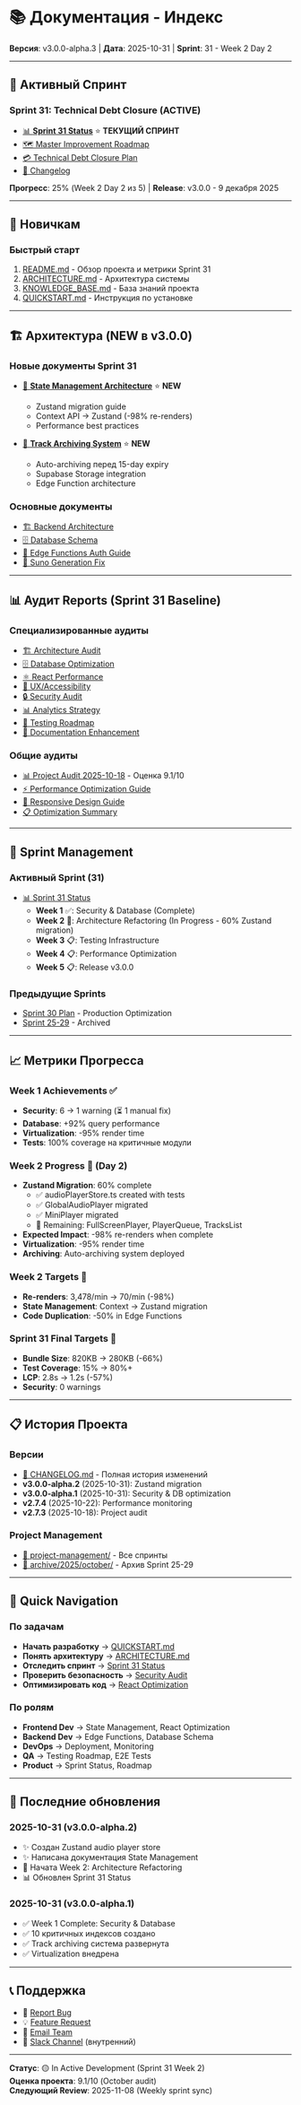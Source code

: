 # 📚 Документация - Индекс

**Версия**: v3.0.0-alpha.3 | **Дата**: 2025-10-31 | **Sprint**: 31 - Week 2 Day 2

---

## 🎯 Активный Спринт

### Sprint 31: Technical Debt Closure (ACTIVE)
- [📊 **Sprint 31 Status**](../project-management/SPRINT_31_STATUS.md) ⭐ **ТЕКУЩИЙ СПРИНТ**
- [🗺️ Master Improvement Roadmap](./MASTER_IMPROVEMENT_ROADMAP.md)
- [💳 Technical Debt Closure Plan](./TECHNICAL_DEBT_CLOSURE_PLAN.md)
- [📝 Changelog](../CHANGELOG.md)

**Прогресс**: 25% (Week 2 Day 2 из 5) | **Release**: v3.0.0 - 9 декабря 2025

---

## 🚀 Новичкам

### Быстрый старт
1. [README.md](../README.md) - Обзор проекта и метрики Sprint 31
2. [ARCHITECTURE.md](./ARCHITECTURE.md) - Архитектура системы
3. [KNOWLEDGE_BASE.md](./KNOWLEDGE_BASE.md) - База знаний проекта
4. [QUICKSTART.md](./QUICKSTART.md) - Инструкция по установке

---

## 🏗️ Архитектура (NEW в v3.0.0)

### Новые документы Sprint 31
- [🔄 **State Management Architecture**](./architecture/STATE_MANAGEMENT.md) ⭐ **NEW**
  - Zustand migration guide
  - Context API → Zustand (-98% re-renders)
  - Performance best practices
  
- [💾 **Track Archiving System**](./architecture/TRACK_ARCHIVING.md) ⭐ **NEW**
  - Auto-archiving перед 15-day expiry
  - Supabase Storage integration
  - Edge Function architecture

### Основные документы
- [🏗️ Backend Architecture](./BACKEND_ARCHITECTURE.md)
- [🗄️ Database Schema](./DATABASE_SCHEMA.md)
- [📡 Edge Functions Auth Guide](./EDGE_FUNCTIONS_AUTH_GUIDE.md)
- [🎵 Suno Generation Fix](./SUNO_GENERATION_FIX.md)

---

## 📊 Аудит Reports (Sprint 31 Baseline)

### Специализированные аудиты
- [🏗️ Architecture Audit](./audit-reports/ARCHITECTURE_AUDIT_REPORT.md)
- [🗄️ Database Optimization](./audit-reports/DATABASE_OPTIMIZATION_PLAN.md)
- [⚛️ React Performance](./audit-reports/REACT_OPTIMIZATION_GUIDE.md)
- [🎨 UX/Accessibility](./audit-reports/UX_ACCESSIBILITY_IMPROVEMENT_PLAN.md)
- [🔒 Security Audit](./audit-reports/SECURITY_AUDIT_REPORT.md)
- [📊 Analytics Strategy](./audit-reports/ANALYTICS_STRATEGY_REPORT.md)
- [🧪 Testing Roadmap](./audit-reports/TESTING_IMPROVEMENT_ROADMAP.md)
- [📝 Documentation Enhancement](./audit-reports/DOCUMENTATION_ENHANCEMENT_PLAN.md)

### Общие аудиты
- [📊 Project Audit 2025-10-18](./PROJECT_AUDIT_2025_10_18.md) - Оценка 9.1/10
- [⚡ Performance Optimization Guide](./PERFORMANCE_OPTIMIZATION_GUIDE.md)
- [📱 Responsive Design Guide](./RESPONSIVE_DESIGN_GUIDE.md)
- [📋 Optimization Summary](./OPTIMIZATION_SUMMARY.md)

---

## 🔄 Sprint Management

### Активный Sprint (31)
- [📊 Sprint 31 Status](../project-management/SPRINT_31_STATUS.md)
  - **Week 1** ✅: Security & Database (Complete)
  - **Week 2** 🔄: Architecture Refactoring (In Progress - 60% Zustand migration)
  - **Week 3** 📋: Testing Infrastructure
  - **Week 4** 📋: Performance Optimization
  - **Week 5** 📋: Release v3.0.0

### Предыдущие Sprints
- [Sprint 30 Plan](../project-management/SPRINT_30_PLAN.md) - Production Optimization
- [Sprint 25-29](../archive/2025/october/) - Archived

---

## 📈 Метрики Прогресса

### Week 1 Achievements ✅
- **Security**: 6 → 1 warning (⏳ 1 manual fix)
- **Database**: +92% query performance
- **Virtualization**: -95% render time
- **Tests**: 100% coverage на критичные модули

### Week 2 Progress 🔄 (Day 2)
- **Zustand Migration**: 60% complete
  - ✅ audioPlayerStore.ts created with tests
  - ✅ GlobalAudioPlayer migrated
  - ✅ MiniPlayer migrated
  - 🔄 Remaining: FullScreenPlayer, PlayerQueue, TracksList
- **Expected Impact**: -98% re-renders when complete
- **Virtualization**: -95% render time
- **Archiving**: Auto-archiving system deployed

### Week 2 Targets 🔄
- **Re-renders**: 3,478/min → 70/min (-98%)
- **State Management**: Context → Zustand migration
- **Code Duplication**: -50% in Edge Functions

### Sprint 31 Final Targets 🎯
- **Bundle Size**: 820KB → 280KB (-66%)
- **Test Coverage**: 15% → 80%+
- **LCP**: 2.8s → 1.2s (-57%)
- **Security**: 0 warnings

---

## 📋 История Проекта

### Версии
- [📝 CHANGELOG.md](../CHANGELOG.md) - Полная история изменений
- **v3.0.0-alpha.2** (2025-10-31): Zustand migration
- **v3.0.0-alpha.1** (2025-10-31): Security & DB optimization
- **v2.7.4** (2025-10-22): Performance monitoring
- **v2.7.3** (2025-10-18): Project audit

### Project Management
- [📁 project-management/](../project-management/) - Все спринты
- [📁 archive/2025/october/](../archive/2025/october/) - Архив Sprint 25-29

---

## 🎯 Quick Navigation

### По задачам
- **Начать разработку** → [QUICKSTART.md](./QUICKSTART.md)
- **Понять архитектуру** → [ARCHITECTURE.md](./ARCHITECTURE.md)
- **Отследить спринт** → [Sprint 31 Status](../project-management/SPRINT_31_STATUS.md)
- **Проверить безопасность** → [Security Audit](./audit-reports/SECURITY_AUDIT_REPORT.md)
- **Оптимизировать код** → [React Optimization](./audit-reports/REACT_OPTIMIZATION_GUIDE.md)

### По ролям
- **Frontend Dev** → State Management, React Optimization
- **Backend Dev** → Edge Functions, Database Schema
- **DevOps** → Deployment, Monitoring
- **QA** → Testing Roadmap, E2E Tests
- **Product** → Sprint Status, Roadmap

---

## 🔄 Последние обновления

### 2025-10-31 (v3.0.0-alpha.2)
- ✨ Создан Zustand audio player store
- ✨ Написана документация State Management
- 🔄 Начата Week 2: Architecture Refactoring
- 📊 Обновлен Sprint 31 Status

### 2025-10-31 (v3.0.0-alpha.1)
- ✅ Week 1 Complete: Security & Database
- ✅ 10 критичных индексов создано
- ✅ Track archiving система развернута
- ✅ Virtualization внедрена

---

## 📞 Поддержка

- 🐛 [Report Bug](https://github.com/HOW2AI-AGENCY/albert3-muse-synth-studio/issues)
- 💡 [Feature Request](https://github.com/HOW2AI-AGENCY/albert3-muse-synth-studio/discussions)
- 📧 [Email Team](mailto:dev@albert3.app)
- 💬 [Slack Channel](#) (внутренний)

---

**Статус**: 🟡 In Active Development (Sprint 31 Week 2)  
**Оценка проекта**: 9.1/10 (October audit)  
**Следующий Review**: 2025-11-08 (Weekly sprint sync)
